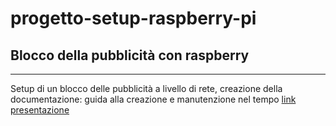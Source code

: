 # progetto-setup-raspberry-pi
## Blocco della pubblicità con raspberry
***
Setup di un blocco delle pubblicità a livello di rete, creazione della documentazione: guida alla creazione e manutenzione nel tempo
[link presentazione](https://www.canva.com/design/DAGoFVcy8ww/K-LhdZfb7YlYuon9gtL1uw/view?utm_content=DAGoFVcy8ww&utm_campaign=designshare&utm_medium=link2&utm_source=uniquelinks&utlId=ha2d422f670)
